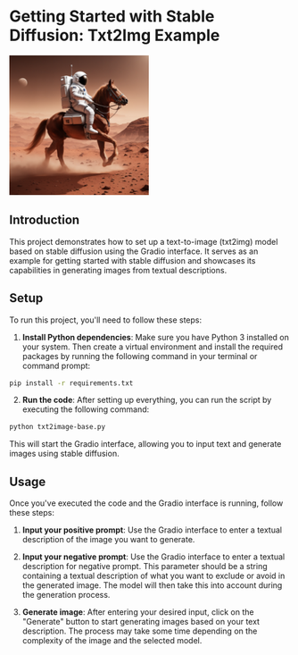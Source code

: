 # Getting Started with Stable Diffusion: Txt2Img Example
[<img src="output.png" width="250"/>](output.png)

## Introduction

This project demonstrates how to set up a text-to-image (txt2img) model based on stable diffusion using the Gradio interface. It serves as an example for getting started with stable diffusion and showcases 
its capabilities in generating images from textual descriptions.

## Setup
To run this project, you'll need to follow these steps:

1. **Install Python dependencies**: Make sure you have Python 3 installed on your system. Then create a virtual environment and install the required packages by running the following command in your 
terminal or command prompt:
```bash
pip install -r requirements.txt
```
2. **Run the code**: After setting up everything, you can run the script by executing the following command:
```bash
python txt2image-base.py
```
This will start the Gradio interface, allowing you to input text and generate images using stable diffusion.

## Usage

Once you've executed the code and the Gradio interface is running, follow these steps:

1. **Input your positive prompt**: Use the Gradio interface to enter a textual description of the image you want to generate.

2. **Input your negative prompt**: Use the Gradio interface to enter a textual description for negative prompt. This parameter should be a string containing a textual description of what you want to exclude or avoid in the generated image. The model will then take this into account during the generation process.

3. **Generate image**: After entering your desired input, click on the "Generate" button to start generating images based on your text description. The process may take some time depending on the 
complexity of the image and the selected model.
